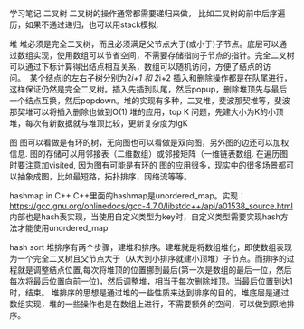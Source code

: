 学习笔记
二叉树
二叉树的操作通常都需要递归来做， 比如二叉树的前中后序遍历，如果不通过递归，也可以用stack模拟.

堆
堆必须是完全二叉树，而且必须满足父节点大于(或小于)子节点。底层可以通过数组实现，使用数组可以节省空间，不需要存储指向子节点的指针。完全二叉树可以通过下标计算得出结点相互关系，数组可以随机访问，方便了结点的访问。  某个结点i的左右子树分别为2*i+1 和 2*i+2
插入和删除操作都是在队尾进行，这样保证仍然是完全二叉树。插入先插到队尾，然后popup，删除堆顶先与最后一个结点互换，然后popdown。堆的实现有多种，二叉堆，斐波那契堆等，斐波那契堆可以将插入删除也做到O(1)
堆的应用，top K 问题，先建大小为K的小顶堆，每次有新数据就与堆顶比较，更新复杂度为lgK

图
图可以看做是有环的树，无向图也可以看做是双向图，另外图的边还可以加权信息. 图的存储可以用邻接表（二维数组）或邻接矩阵（一维链表数组. 在遍历图时要注意加visited, 因为图有可能是有环的
图的应用很多，现实中的很多场景都可以抽象成图，比如最短路，拓扑排序，网络流等等。

hashmap in C++
C++里面的hashmap是unordered_map。实现：https://gcc.gnu.org/onlinedocs/gcc-4.7.0/libstdc++/api/a01538_source.html
内部也是hash表实现，当使用自定义类型为key时，自定义类型需要实现hash方法才能使用unordered_map

hash sort
堆排序有两个步骤，建堆和排序。建堆就是将数组堆化，即使数组表现为一个完全二叉树且父节点大于（从大到小排序就建小顶堆）子节点。而排序的过程就是调整结点位置,每次将堆顶的位置挪到最后(第一次是数组的最后一位，然后每次将最后位置向前一位)，然后调整堆，相当于每次删除堆顶。当最后位置到达1时，结束。
堆排序的思想是通过堆的一些性质来达到排序的目的，堆底层是通过数组实现，堆的一些操作也是在数组上进行，不需要额外的空间，可以做到原地排序。
